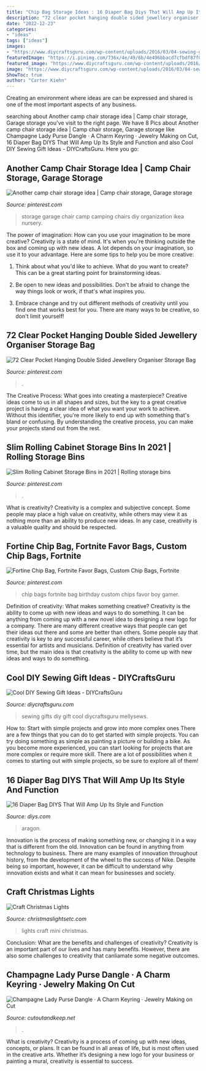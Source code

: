 ```yaml
---
title: "Chip Bag Storage Ideas : 16 Diaper Bag Diys That Will Amp Up Its Style And Function"
description: "72 clear pocket hanging double sided jewellery organiser storage bag"
date: "2022-12-23"
categories:
- "ideas"
tags: ["ideas"]
images:
- "https://www.diycraftsguru.com/wp-content/uploads/2016/03/04-sewing-gifts-featured-image.jpg"
featuredImage: "https://i.pinimg.com/736x/4e/49/6b/4e496bbacd7cfbdf87f09313edb08ca9--garage-organization-garage-storage.jpg"
featured_image: "https://www.diycraftsguru.com/wp-content/uploads/2016/03/04-sewing-gifts-featured-image.jpg"
image: "https://www.diycraftsguru.com/wp-content/uploads/2016/03/04-sewing-gifts-featured-image.jpg"
ShowToc: true
author: "Carter Kiehn"
---
```



Creating an environment where ideas are can be expressed and shared is one of the most important aspects of any business.

	

		
searching about Another camp chair storage idea | Camp chair storage, Garage storage you've visit to the right page. We have 8 Pics about Another camp chair storage idea | Camp chair storage, Garage storage like Champagne Lady Purse Dangle · A Charm Keyring · Jewelry Making on Cut, 16 Diaper Bag DIYS That Will Amp Up Its Style and Function and also Cool DIY Sewing Gift Ideas - DIYCraftsGuru. Here you go:
		
    
## Another Camp Chair Storage Idea | Camp Chair Storage, Garage Storage

<img loading=lazy src="https://i.pinimg.com/736x/4e/49/6b/4e496bbacd7cfbdf87f09313edb08ca9--garage-organization-garage-storage.jpg" onerror="this.onerror=null;this.src='https://tse1.mm.bing.net/th?id=OIP.-6Kskn5_98sSPDYX2H6CjwHaJ3&amp;pid=15.1';" alt="Another camp chair storage idea | Camp chair storage, Garage storage">

_Source: pinterest.com_

>storage garage chair camp camping chairs diy organization ikea nursery. 

	

The power of imagination: How can you use your imagination to be more creative?
Creativity is a state of mind. It's when you're thinking outside the box and coming up with new ideas. A lot depends on your imagination, so use it to your advantage. Here are some tips to help you be more creative:
1. Think about what you'd like to achieve. What do you want to create? This can be a great starting point for brainstorming ideas.

2. Be open to new ideas and possibilities. Don't be afraid to change the way things look or work, if that's what inspires you.

3. Embrace change and try out different methods of creativity until you find one that works best for you. There are many ways to be creative, so don't limit yourself!

    
## 72 Clear Pocket Hanging Double Sided Jewellery Organiser Storage Bag

<img loading=lazy src="https://i.pinimg.com/736x/24/4a/1a/244a1a09bf66acafcbeb5170fc338eb0.jpg" onerror="this.onerror=null;this.src='https://tse2.mm.bing.net/th?id=OIP.kuMRB5ggpg6r5IheSatJGwHaHa&amp;pid=15.1';" alt="72 Clear Pocket Hanging Double Sided Jewellery Organiser Storage Bag">

_Source: pinterest.com_

>. 

	

The Creative Process: What goes into creating a masterpiece?
Creative ideas come to us in all shapes and sizes, but the key to a great creative project is having a clear idea of what you want your work to achieve. Without this identifier, you're more likely to end up with something that's bland or confusing. By understanding the creative process, you can make your projects stand out from the rest.

    
## Slim Rolling Cabinet Storage Bins In 2021 | Rolling Storage Bins

<img loading=lazy src="https://i.pinimg.com/736x/1f/7d/c1/1f7dc1cf8cfe1fdd1d00fff8f96753bc.jpg" onerror="this.onerror=null;this.src='https://tse3.mm.bing.net/th?id=OIP.rMW2ZT7nFjqiUo072NeJHgHaJ4&amp;pid=15.1';" alt="Slim Rolling Cabinet Storage Bins in 2021 | Rolling storage bins">

_Source: pinterest.com_

>. 

	

What is creativity?
Creativity is a complex and subjective concept. Some people may place a high value on creativity, while others may view it as nothing more than an ability to produce new ideas. In any case, creativity is a valuable quality and should be respected.

    
## Fortine Chip Bag, Fortnite Favor Bags, Custom Chip Bags, Fortnite

<img loading=lazy src="https://i.pinimg.com/736x/3f/a1/18/3fa118634d2d6ffc066d1ecf7efd5594.jpg" onerror="this.onerror=null;this.src='https://tse1.mm.bing.net/th?id=OIP.QMgr6YbPNyyZgFC_GccJgQHaFe&amp;pid=15.1';" alt="Fortine Chip Bag, Fortnite Favor Bags, Custom Chip Bags, Fortnite">

_Source: pinterest.com_

>chip bags fortnite bag birthday custom chips favor boy gamer. 

	

Definition of creativity: What makes something creative?
Creativity is the ability to come up with new ideas and ways to do something. It can be anything from coming up with a new novel idea to designing a new logo for a company. There are many different creative ways that people can get their ideas out there and some are better than others. Some people say that creativity is key to any successful career, while others believe that it’s essential for artists and musicians. Definition of creativity has varied over time, but the main idea is that creativity is the ability to come up with new ideas and ways to do something.

    
## Cool DIY Sewing Gift Ideas - DIYCraftsGuru

<img loading=lazy src="https://www.diycraftsguru.com/wp-content/uploads/2016/03/04-sewing-gifts-featured-image.jpg" onerror="this.onerror=null;this.src='https://tse1.mm.bing.net/th?id=OIP._IYS10dB5q2MkxdIXdYnIQHaMK&amp;pid=15.1';" alt="Cool DIY Sewing Gift Ideas - DIYCraftsGuru">

_Source: diycraftsguru.com_

>sewing gifts diy gift cool diycraftsguru mellysews. 

	

How to: Start with simple projects and grow into more complex ones
There are a few things that you can do to get started with simple projects. You can try doing something as simple as painting a picture or building a bike. As you become more experienced, you can start looking for projects that are more complex or require more skill. There are a lot of possibilities when it comes to starting out with simple projects, so be sure to explore all of them!

    
## 16 Diaper Bag DIYS That Will Amp Up Its Style And Function

<img loading=lazy src="https://cdn.diys.com/wp-content/uploads/2016/06/Aragon-DIY-Bag.jpg" onerror="this.onerror=null;this.src='https://tse4.mm.bing.net/th?id=OIP.OdNErsPIRJBq-GjCAFhupADMEy&amp;pid=15.1';" alt="16 Diaper Bag DIYS That Will Amp Up Its Style and Function">

_Source: diys.com_

>aragon. 

	

Innovation is the process of making something new, or changing it in a way that is different from the old. Innovation can be found in anything from technology to business. There are many examples of innovation throughout history, from the development of the wheel to the success of Nike. Despite being so important, however, it can be difficult to understand why innovation exists and what it can mean for businesses and society.

    
## Craft Christmas Lights

<img loading=lazy src="https://www.christmaslightsetc.com/images/CategoryDetail/29053/craft-lights_6597.jpg" onerror="this.onerror=null;this.src='https://tse4.mm.bing.net/th?id=OIP.nQWCiYsCX6sxQUN_tNatawHaHa&amp;pid=15.1';" alt="Craft Christmas Lights">

_Source: christmaslightsetc.com_

>lights craft mini christmas. 

	

Conclusion: What are the benefits and challenges of creativity?
Creativity is an important part of our lives and has many benefits. However, there are also some challenges to creativity that canliamate some negative outcomes.

    
## Champagne Lady Purse Dangle · A Charm Keyring · Jewelry Making On Cut

<img loading=lazy src="https://images.coplusk.net/project_images/46181/image/Champagne_Lady_1_1267571294.jpg" onerror="this.onerror=null;this.src='https://tse1.mm.bing.net/th?id=OIP.F9qzpq8lemcXVt_GcuzSQAHaJ4&amp;pid=15.1';" alt="Champagne Lady Purse Dangle · A Charm Keyring · Jewelry Making on Cut">

_Source: cutoutandkeep.net_

>. 

	

What is creativity?
Creativity is a process of coming up with new ideas, concepts, or plans. It can be found in all areas of life, but is most often used in the creative arts. Whether it’s designing a new logo for your business or painting a mural, creativity is essential to success.

